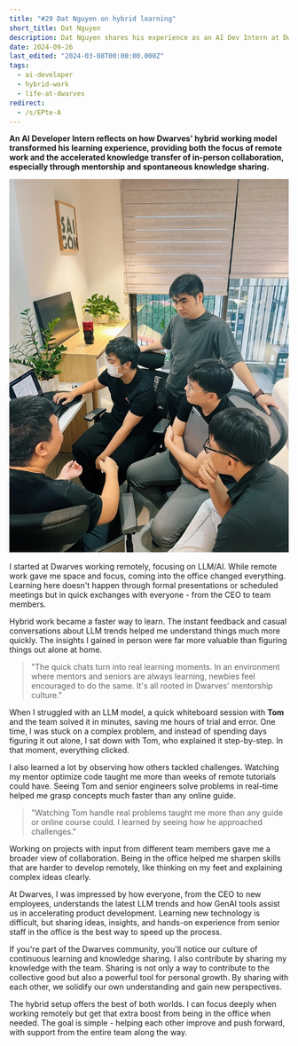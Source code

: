 ```yaml
---
title: "#29 Dat Nguyen on hybrid learning"
short_title: Dat Nguyen
description: Dat Nguyen shares his experience as an AI Dev Intern at Dwarves, highlighting how the hybrid working model accelerated his learning in LLM/AI through real-time mentorship and spontaneous knowledge sharing
date: 2024-09-26
last_edited: "2024-03-08T00:00:00.000Z"
tags:
  - ai-developer
  - hybrid-work
  - life-at-dwarves
redirect:
  - /s/EPte-A
---
```


**An AI Developer Intern reflects on how Dwarves' hybrid working model transformed his learning experience, providing both the focus of remote work and the accelerated knowledge transfer of in-person collaboration, especially through mentorship and spontaneous knowledge sharing.**

![Dat Nguyen - AI Developer Intern](assets/notion-image-1744012193344-dhlw6.webp)

I started at Dwarves working remotely, focusing on LLM/AI. While remote work gave me space and focus, coming into the office changed everything. Learning here doesn't happen through formal presentations or scheduled meetings but in quick exchanges with everyone - from the CEO to team members.

Hybrid work became a faster way to learn. The instant feedback and casual conversations about LLM trends helped me understand things much more quickly. The insights I gained in person were far more valuable than figuring things out alone at home.

> "The quick chats turn into real learning moments. In an environment where mentors and seniors are always learning, newbies feel encouraged to do the same. It's all rooted in Dwarves' mentorship culture."

When I struggled with an LLM model, a quick whiteboard session with **Tom** and the team solved it in minutes, saving me hours of trial and error. One time, I was stuck on a complex problem, and instead of spending days figuring it out alone, I sat down with Tom, who explained it step-by-step. In that moment, everything clicked.

I also learned a lot by observing how others tackled challenges. Watching my mentor optimize code taught me more than weeks of remote tutorials could have. Seeing Tom and senior engineers solve problems in real-time helped me grasp concepts much faster than any online guide.

> "Watching Tom handle real problems taught me more than any guide or online course could. I learned by seeing how he approached challenges."

Working on projects with input from different team members gave me a broader view of collaboration. Being in the office helped me sharpen skills that are harder to develop remotely, like thinking on my feet and explaining complex ideas clearly.

At Dwarves, I was impressed by how everyone, from the CEO to new employees, understands the latest LLM trends and how GenAI tools assist us in accelerating product development. Learning new technology is difficult, but sharing ideas, insights, and hands-on experience from senior staff in the office is the best way to speed up the process.

If you're part of the Dwarves community, you'll notice our culture of continuous learning and knowledge sharing. I also contribute by sharing my knowledge with the team. Sharing is not only a way to contribute to the collective good but also a powerful tool for personal growth. By sharing with each other, we solidify our own understanding and gain new perspectives.

The hybrid setup offers the best of both worlds. I can focus deeply when working remotely but get that extra boost from being in the office when needed. The goal is simple - helping each other improve and push forward, with support from the entire team along the way.
